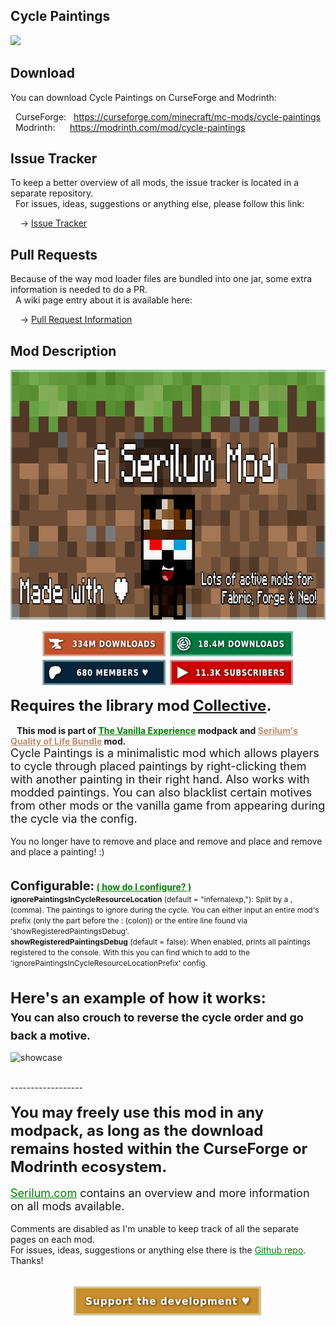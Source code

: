 <h2>Cycle Paintings</h2>
<p><a href="https://github.com/Serilum/Cycle-Paintings"><img src="https://serilum.com/assets/data/logo/cycle-paintings.gif"></a></p><h2>Download</h2>
<p>You can download Cycle Paintings on CurseForge and Modrinth:</p><p>&nbsp;&nbsp;CurseForge: &nbsp;&nbsp;<a href="https://curseforge.com/minecraft/mc-mods/cycle-paintings">https://curseforge.com/minecraft/mc-mods/cycle-paintings</a><br>&nbsp;&nbsp;Modrinth: &nbsp;&nbsp;&nbsp;&nbsp;&nbsp;<a href="https://modrinth.com/mod/cycle-paintings">https://modrinth.com/mod/cycle-paintings</a></p>
<h2>Issue Tracker</h2>
<p>To keep a better overview of all mods, the issue tracker is located in a separate repository.<br>&nbsp;&nbsp;For issues, ideas, suggestions or anything else, please follow this link:</p>
<p>&nbsp;&nbsp;&nbsp;&nbsp;-> <a href="https://serilum.com/url/issue-tracker">Issue Tracker</a></p>
<h2>Pull Requests</h2>
<p>Because of the way mod loader files are bundled into one jar, some extra information is needed to do a PR.<br>&nbsp;&nbsp;A wiki page entry about it is available here:</p>
<p>&nbsp;&nbsp;&nbsp;&nbsp;-> <a href="https://serilum.com/url/pull-requests">Pull Request Information</a></p>
<h2>Mod Description</h2>
<p style="text-align:center"><a href="https://serilum.com/" target="_blank" rel="nofollow"><img src="https://github.com/Serilum/.cdn/raw/main/description/header/header.png" alt="" width="838" height="400"></a></p>
<p style="text-align:center"><a href="https://curseforge.com/members/serilum/projects" target="_blank" rel="nofollow"><img src="https://raw.githubusercontent.com/Serilum/.data-workflow/main/badges/svg/curseforge.svg" width="200"></a> <a href="https://modrinth.com/user/Serilum" target="_blank" rel="nofollow"><img src="https://raw.githubusercontent.com/Serilum/.data-workflow/main/badges/svg/modrinth.svg" width="200"></a> <a href="https://patreon.com/serilum" target="_blank" rel="nofollow"><img src="https://raw.githubusercontent.com/Serilum/.data-workflow/main/badges/svg/patreon.svg" width="200"></a> <a href="https://youtube.com/@serilum" target="_blank" rel="nofollow"><img src="https://raw.githubusercontent.com/Serilum/.data-workflow/main/badges/svg/youtube.svg" width="200"></a></p>
<p><strong><span style="font-size:24px">Requires the library mod&nbsp;<a style="font-size:24px" href="https://curseforge.com/minecraft/mc-mods/collective" target="_blank" rel="nofollow">Collective</a>.</span></strong><br><br><strong>&nbsp;&nbsp;&nbsp;This mod is part of <span style="color:#008000"><a style="color:#008000" href="https://curseforge.com/minecraft/modpacks/the-vanilla-experience" target="_blank" rel="nofollow">The Vanilla Experience</a></span> modpack and <span style="color:#bf8f6f"><a style="color:#bf8f6f" href="https://curseforge.com/minecraft/mc-mods/serilums-qol-bundle" target="_blank" rel="nofollow">Serilum's Quality of Life Bundle</a></span> mod.</strong><br><span style="font-size:18px">Cycle Paintings is a minimalistic mod which allows players to cycle through placed paintings by right-clicking them with another painting in their right hand. Also works with modded paintings. You can also blacklist certain motives from other mods or the vanilla game from appearing during the cycle via the config.</span><br><br><span style="font-size:14px">You no longer have to remove and place and remove and place and remove and place a painting! :)<br><br></span><br><strong><span style="font-size:20px">Configurable:</span> <span style="color:#008000;font-size:14px"><a style="color:#008000" href="https://github.com/Serilum/.information/wiki/how-to-configure-mods" rel="nofollow">(&nbsp;how do I configure?&nbsp;)</a></span><br></strong><span style="font-size:12px"><strong>ignorePaintingsInCycleResourceLocation</strong>&nbsp;(default = "infernalexp,"): Split by a , (comma). The paintings to ignore during the cycle. You can either input an entire mod's prefix (only the part before the : (colon)) or the entire line found via 'showRegisteredPaintingsDebug'.</span><br><span style="font-size:12px"><strong>showRegisteredPaintingsDebug</strong>&nbsp;(default = false): When enabled, prints all paintings registered to the console. With this you can find which to add to the 'ignorePaintingsInCycleResourceLocationPrefix' config.</span><br><br><br><strong><span style="font-size:24px">Here's an example of how it works:<br><span style="font-size:18px">You can also crouch to reverse the cycle order and go back a motive.</span></span><br></strong></p>
<div class="spoiler">
<p><picture><img src="https://github.com/Serilum/.cdn/raw/main/projects/cycle-paintings/a.gif" alt="showcase" width="1000" height="522"></picture></p>
</div>
<p><br>------------------<br><br><span style="font-size:24px"><strong>You may freely use this mod in any modpack, as long as the download remains hosted within the CurseForge or Modrinth ecosystem.</strong></span><br><br><span style="font-size:18px"><a style="font-size:18px;color:#008000" href="https://serilum.com/" rel="nofollow">Serilum.com</a> contains an overview and more information on all mods available.</span><br><br><span style="font-size:14px">Comments are disabled as I'm unable to keep track of all the separate pages on each mod.</span><span style="font-size:14px"><br>For issues, ideas, suggestions or anything else there is the&nbsp;<a style="font-size:14px;color:#008000" href="https://github.com/Serilum/.issue-tracker" rel="nofollow">Github repo</a>. Thanks!</span><span style="font-size:6px"><br><br></span></p>
<p style="text-align:center"><a href="https://serilum.com/donate" rel="nofollow"><img src="https://github.com/Serilum/.cdn/raw/main/description/projects/support.svg" alt="" width="306" height="50"></a></p>